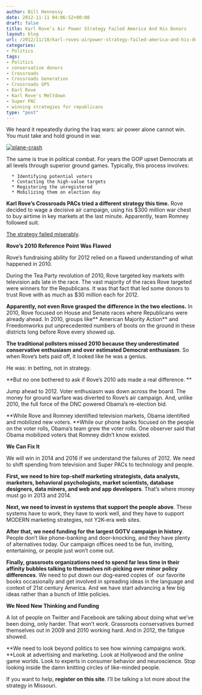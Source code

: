 ```yaml
---
author: Bill Hennessy
date: 2012-11-11 04:06:52+00:00
draft: false
title: Karl Rove’s Air Power Strategy Failed America And His Donors
layout: blog
url: /2012/11/10/karl-roves-airpower-strategy-failed-america-and-his-donors/
categories:
- Politics
tags:
- Politics
- conservative donors
- Crossroads
- Crossroads Generation
- Crossroads GPS
- Karl Rove
- Karl Rove's Meltdown
- Super PAC
- winning strategies for republicans
type: "post"
---
```


We heard it repeatedly during the Iraq wars: air power alone cannot win. You must take and hold ground in war.

[![plane-crash](https://ludicrite.files.wordpress.com/2012/11/plane-crash_thumb.jpg)
](https://ludicrite.files.wordpress.com/2012/11/plane-crash.jpg)

The same is true in political combat. For years the GOP upset Democrats at all levels through superior ground games. Typically, this process involves:



	  * Identifying potential voters
	  * Contacting the high-value targets
	  * Registering the unregistered
	  * Mobilizing them on election day

**Karl Rove’s Crossroads PACs tried a different strategy this time.** Rove decided to wage a decisive air campaign, using his $300 million war chest to buy airtime in key markets at the last minute. Apparently, team Romney followed suit.

[The strategy failed miserably](https://www.politico.com/news/stories/1112/83658.html?hp=f1).

**Rove’s 2010 Reference Point Was Flawed**

Rove’s fundraising ability for 2012 relied on a flawed understanding of what happened in 2010.

During the Tea Party revolution of 2010, Rove targeted key markets with television ads late in the race. The vast majority of the races Rove targeted were winners for the Republicans. It was that fact that led some donors to trust Rove with as much as $30 million each for 2012.

**Apparently, not even Rove grasped the difference in the two elections.** In 2010, Rove focused on House and Senate races where Republicans were already ahead. In 2010, groups like** American Majority Action** and Freedomworks put unprecedented numbers of boots on the ground in these districts long before Rove every showed up.

**The traditional pollsters missed 2010 because they underestimated conservative enthusiasm and over estimated Democrat enthusiasm**. So when Rove’s bets paid off, it looked like he was a genius.

He was: in betting, not in strategy.

**But no one bothered to ask if Rove’s 2010 ads made a real difference. **

Jump ahead to 2012. Voter enthusiasm was down across the board. The money for ground warfare was diverted to Rove’s air campaign. And, unlike 2010, the full force of the DNC powered Obama’s re-election bid.

**While Rove and Romney identified television markets, Obama identified and mobilized new voters. **While our phone banks focused on the people on the voter rolls, Obama’s team grew the voter rolls. One observer said that Obama mobilized voters that Romney didn’t know existed.

**We Can Fix It**

We will win in 2014 and 2016 if we understand the failures of 2012. We need to shift spending from television and Super PACs to technology and people.

**First, we need to hire top-shelf marketing strategists, data analysts, marketers, behavioral psychologists, market scientists, database designers, data miners, and web and app developers**. That’s where money must go in 2013 and 2014.

**Next, we need to invest in systems that support the people above**. These systems have to work, they have to work well, and they have to support MODERN marketing strategies, not Y2K-era web sites.

**After that, we need funding for the largest GOTV campaign in history**. People don’t like phone-banking and door-knocking, and they have plenty of alternatives today. Our campaign offices need to be fun, inviting, entertaining, or people just won’t come out.

**Finally, grassroots organizations need to spend far less time in their affinity bubbles talking to themselves nit-picking over minor policy differences**. We need to put down our dog-eared copies of  our favorite books occasionally and get involved in spreading ideas in the language and context of 21st century America. And we have start advancing a few big ideas rather than a bunch of little policies.

**We Need New Thinking and Funding**

A lot of people on Twitter and Facebook are talking about doing what we’ve been doing, only harder. That won’t work. Grassroots conservatives burned themselves out in 2009 and 2010 working hard. And in 2012, the fatigue showed.

**We need to look beyond politics to see how winning campaigns work. **Look at advertising and marketing. Look at Hollywood and the online game worlds. Look to experts in consumer behavior and neuroscience. Stop looking inside the damn knitting circles of like-minded people.

If you want to help, **register on this site**. I’ll be talking a lot more about the strategy in Missouri.
